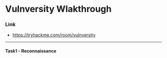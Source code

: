 # Vulnversity Wlakthrough
### Link
- https://tryhackme.com/room/vulnversity
------------------------
#### Task1 - Reconnaissance